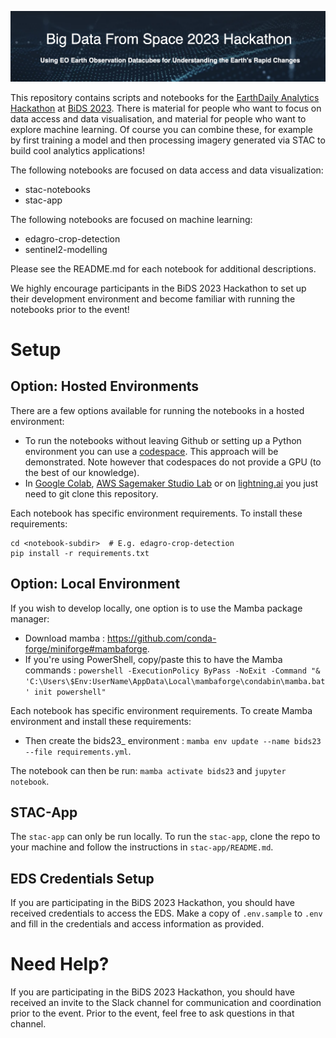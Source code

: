 <div align="center">
  <p>
    <a href="https://pages.earthdaily.com/hackathon">
        <img src="banner.png" width="1100">
    </a>
</p>
</div>

This repository contains scripts and notebooks for the [EarthDaily Analytics Hackathon](https://pages.earthdaily.com/hackathon) at [BiDS 2023](https://www.bigdatafromspace2023.org/). There is material for people who want to focus on data access and data visualisation, and material for people who want to explore machine learning. Of course you can combine these, for example by first training a model and then processing imagery generated via STAC to build cool analytics applications!

The following notebooks are focused on data access and data visualization: 
- stac-notebooks
- stac-app

The following notebooks are focused on machine learning: 
- edagro-crop-detection
- sentinel2-modelling

Please see the README.md for each notebook for additional descriptions. 

We highly encourage participants in the BiDS 2023 Hackathon to set up their development environment and become familiar with running the notebooks prior to the event!

# Setup

## Option: Hosted Environments

There are a few options available for running the notebooks in a hosted environment: 
- To run the notebooks without leaving Github or setting up a Python environment you can use a [codespace](https://github.com/features/codespaces). This approach will be demonstrated. Note however that codespaces do not provide a GPU (to the best of our knowledge).
- In [Google Colab](https://research.google.com/colaboratory/), [AWS Sagemaker Studio Lab](https://studiolab.sagemaker.aws/) or on [lightning.ai](https://lightning.ai/) you just need to git clone this repository. 

Each notebook has specific environment requirements. To install these requirements: 
```
cd <notebook-subdir>  # E.g. edagro-crop-detection
pip install -r requirements.txt
```

## Option: Local Environment

If you wish to develop locally, one option is to use the Mamba package manager: 
- Download mamba : https://github.com/conda-forge/miniforge#mambaforge.
- If you're using PowerShell, copy/paste this to have the Mamba commands : ```powershell -ExecutionPolicy ByPass -NoExit -Command "& 'C:\Users\$Env:UserName\AppData\Local\mambaforge\condabin\mamba.bat' init powershell"```

Each notebook has specific environment requirements. To create Mamba environment and install these requirements: 
- Then create the bids23_<notebook> environment : `mamba env update --name bids23 --file requirements.yml`.

The notebook can then be run: `mamba activate bids23` and `jupyter notebook`.

## STAC-App
The `stac-app` can only be run locally. To run the `stac-app`, clone the repo to your machine and follow the instructions in `stac-app/README.md`.


## EDS Credentials Setup 
If you are participating in the BiDS 2023 Hackathon, you should have received credentials to access the EDS. Make a copy of `.env.sample` to `.env` and fill in the credentials and access information as provided. 


# Need Help? 
If you are participating in the BiDS 2023 Hackathon, you should have received an invite to the Slack channel for communication and coordination prior to the event. Prior to the event, feel free to ask questions in that channel. 
